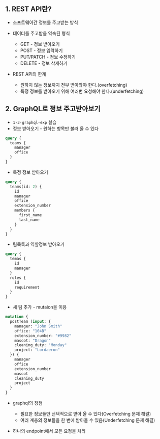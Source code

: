 ## 1. REST API란?
* 소프트웨어간 정보를 주고받는 방식
* 데이터를 주고받을 약속된 형식
  * GET - 정보 받아오기
  * POST - 정보 입력하기
  * PUT/PATCH - 정보 수정하기
  * DELETE - 정보 삭제하기

* REST API의 한계
  * 원하지 않는 정보까지 전부 받아와야 한다.(overfetching)
  * 특정 정보를 받아오기 위해 여러번 요청해야 한다.(underfetching)

## 2. GraphQL로 정보 주고받아보기
* `1-3-graphql-exp` 실습
* 정보 받아오기 - 원하는 항목만 불러 올 수 있다
```graphql
query {
  teams {
    manager
    office
  }
}
```

* 특정 정보 받아오기
```graphql
query {
  teams(id: 2) {
    id
    manager
    office
    extension_number
    members {
      first_name
      last_name
    }
  }
}
```

* 팀목록과 역할정보 받아오기
```graphql
query {
  temas {
    id
    manager
  }
  roles {
    id
    requirement
  }
}
```

* 새 팀 추가 - mutaion을 이용
```graphql
mutation {
  postTeam (input: {
    manager: "John Smith"
    office: "104B"
    extension_number: "#9982"
    mascot: "Dragon"
    cleaning_duty: "Monday"
    project: "Lordaeron"
  }) {
    manager
    office
    extension_number
    mascot
    cleaning_duty
    project
  }
}
```

* graphql의 장점
  * 필요한 정보들만 선택적으로 받아 올 수 있다(Overfetching 문제 해결)
  * 여러 계층의 정보들을 한 번에 받아올 수 있음(Underfetching 문제 해결)

* 하나의 endpoint에서 모든 요청을 처리
